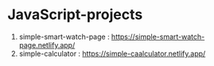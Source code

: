 # JavaScript-projects

1. simple-smart-watch-page : https://simple-smart-watch-page.netlify.app/
2. simple-calculator : https://simple-caalculator.netlify.app/

